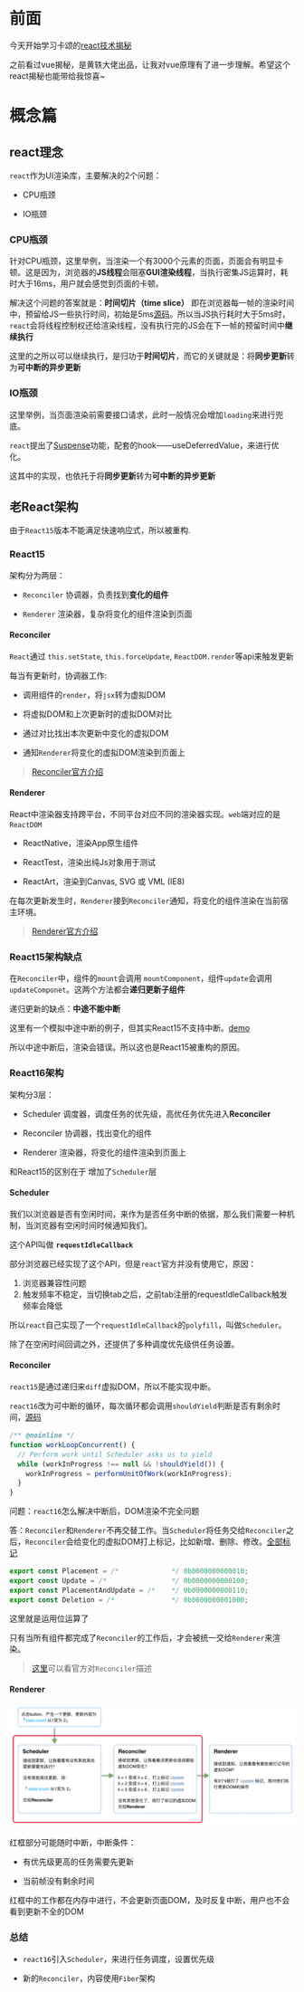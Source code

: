 # 前面

今天开始学习卡颂的[react技术揭秘](https://react.iamkasong.com/)

之前看过vue揭秘，是黄轶大佬出品，让我对vue原理有了进一步理解。希望这个react揭秘也能带给我惊喜~

# 概念篇

## react理念

`react`作为UI渲染库，主要解决的2个问题：

- CPU瓶颈

- IO瓶颈

### CPU瓶颈

针对CPU瓶颈，这里举例，当渲染一个有3000个元素的页面，页面会有明显卡顿。这是因为，浏览器的**JS线程**会阻塞**GUI渲染线程**，当执行密集JS运算时，耗时大于16ms，用户就会感觉到页面的卡顿。

解决这个问题的答案就是：**时间切片（time slice）** 即在浏览器每一帧的渲染时间中，预留给JS一些执行时间，初始是5ms[源码](https://github.com/facebook/react/blob/1fb18e22ae66fdb1dc127347e169e73948778e5a/packages/scheduler/src/forks/SchedulerHostConfig.default.js#L119)。所以当JS执行耗时大于5ms时，`react`会将线程控制权还给渲染线程，没有执行完的JS会在下一帧的预留时间中**继续执行**

这里的之所以可以继续执行，是归功于**时间切片**，而它的关键就是：将**同步更新**转为**可中断的异步更新**

### IO瓶颈

这里举例，当页面渲染前需要接口请求，此时一般情况会增加`loading`来进行兜底。

`react`提出了[Suspense](https://zh-hans.reactjs.org/docs/concurrent-mode-suspense.html)功能，配套的hook——useDeferredValue，来进行优化。

这其中的实现，也依托于将**同步更新**转为**可中断的异步更新**


## 老React架构

由于`React15`版本不能满足快速响应式，所以被重构.

### React15

架构分为两层：

- `Reconciler` 协调器，负责找到**变化的组件**

- `Renderer` 渲染器，复杂将变化的组件渲染到页面

#### Reconciler

`React`通过 `this.setState`, `this.forceUpdate`, `ReactDOM.render`等api来触发更新

每当有更新时，协调器工作:

- 调用组件的`render`，将`jsx`转为虚拟DOM

- 将虚拟DOM和上次更新时的虚拟DOM对比

- 通过对比找出本次更新中变化的虚拟DOM

- 通知`Renderer`将变化的虚拟DOM渲染到页面上

> [Reconciler官方介绍](https://zh-hans.reactjs.org/docs/codebase-overview.html#reconcilers)

#### Renderer

React中渲染器支持跨平台，不同平台对应不同的渲染器实现。`web`端对应的是`ReactDOM`

- ReactNative，渲染App原生组件

- ReactTest，渲染出纯Js对象用于测试

- ReactArt，渲染到Canvas, SVG 或 VML (IE8)

在每次更新发生时，`Renderer`接到`Reconciler`通知，将变化的组件渲染在当前宿主环境。

> [Renderer官方介绍](https://zh-hans.reactjs.org/docs/codebase-overview.html#renderers)

### React15架构缺点

在`Reconciler`中，组件的`mount`会调用 `mountComponent`，组件`update`会调用`updateComponet`。这两个方法都会**递归更新子组件**

递归更新的缺点：**中途不能中断**

这里有一个模拟中途中断的例子，但其实React15不支持中断。[demo](https://react.iamkasong.com/preparation/oldConstructure.html#react15%E6%9E%B6%E6%9E%84%E7%9A%84%E7%BC%BA%E7%82%B9)

所以中途中断后，渲染会错误。所以这也是React15被重构的原因。

### React16架构

架构分3层：

- Scheduler 调度器，调度任务的优先级，高优任务优先进入**Reconciler**

- Reconciler 协调器，找出变化的组件

- Renderer 渲染器，将变化的组件渲染到页面上

和React15的区别在于 增加了`Scheduler`层

#### Scheduler

我们以浏览器是否有空闲时间，来作为是否任务中断的依据，那么我们需要一种机制，当浏览器有空闲时间时候通知我们。

这个API叫做 **`requestIdleCallback`**

部分浏览器已经实现了这个API，但是`react`官方并没有使用它，原因：

1. 浏览器兼容性问题
2. 触发频率不稳定，当切换tab之后，之前tab注册的requestIdleCallback触发频率会降低

所以`react`自己实现了一个`requestIdleCallback`的`polyfill`，叫做`Scheduler`。

除了在空闲时间回调之外，还提供了多种调度优先级供任务设置。

#### Reconciler

`react15`是通过递归来`diff`虚拟DOM，所以不能实现中断。

`react16`改为可中断的循环，每次循环都会调用`shouldYield`判断是否有剩余时间，[源码](https://github.com/facebook/react/blob/1fb18e22ae66fdb1dc127347e169e73948778e5a/packages/react-reconciler/src/ReactFiberWorkLoop.new.js#L1673)

```js
/** @noinline */
function workLoopConcurrent() {
  // Perform work until Scheduler asks us to yield
  while (workInProgress !== null && !shouldYield()) {
    workInProgress = performUnitOfWork(workInProgress);
  }
}
```

问题：`react16`怎么解决中断后，DOM渲染不完全问题

答：`Reconciler`和`Renderer`不再交替工作。当`Scheduler`将任务交给`Reconciler`之后，`Reconciler`会给变化的虚拟DOM打上标记，比如新增、删除、修改。[全部标记](https://github.com/facebook/react/blob/1fb18e22ae66fdb1dc127347e169e73948778e5a/packages/react-reconciler/src/ReactSideEffectTags.js)

```js
export const Placement = /*             */ 0b0000000000010;
export const Update = /*                */ 0b0000000000100;
export const PlacementAndUpdate = /*    */ 0b0000000000110;
export const Deletion = /*              */ 0b0000000001000;
```

这里就是运用位运算了

只有当所有组件都完成了`Reconciler`的工作后，才会被统一交给`Renderer`来渲染。

> [这里](https://zh-hans.reactjs.org/docs/codebase-overview.html#fiber-reconciler)可以看官方对`Reconciler`描述

#### Renderer

![流程图](../imgs/react16-process.png)

红框部分可能随时中断，中断条件：

- 有优先级更高的任务需要先更新

- 当前帧没有剩余时间

红框中的工作都在内存中进行，不会更新页面DOM，及时反复中断，用户也不会看到更新不全的DOM

### 总结

- `react16`引入`Scheduler`，来进行任务调度，设置优先级

- 新的`Reconciler`，内容使用`Fiber`架构
